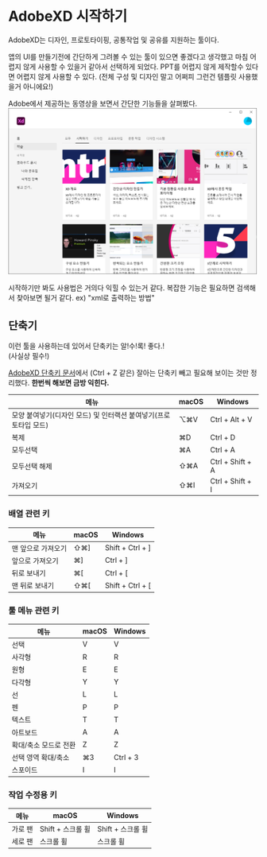 # AdobeXD 시작하기
AdobeXD는 디자인, 프로토타이핑, 공통작업 및 공유를 지원하는 툴이다.

앱의 UI를 만들기전에 간단하게 그려볼 수 있는 툴이 있으면 좋겠다고 생각했고 
마침 어렵지 않게 사용할 수 있을거 같아서 선택하게 되었다.
PPT를 어렵지 않게 제작할수 있다면 어렵지 않게 사용할 수 있다. 
(전체 구성 및 디자인 말고 어쩌피 그런건 템플릿 사용했을거 아니에요!) 

Adobe에서 제공하는 동영상을 보면서 간단한 기능들을 살펴봤다.
<img src="./adobe_xd_start.png" width="500">

시작하기만 봐도 사용법은 거의다 익힐 수 있는거 같다.
복잡한 기능은 필요하면 검색해서 찾아보면 될거 같다.
ex) "xml로 출력하는 방법"

## 단축기
이런 툴을 사용하는데 있어서 단축키는 알!수!록! 좋다.!   
(사실상 필수!)

[AdobeXD 단축키 문서](https://helpx.adobe.com/kr/xd/help/keyboard-shortcuts.ug.html)에서 (Ctrl + Z 같은) 잘아는 단축키 빼고 필요해 보이는 것만 정리했다.
**한번씩 해보면 금방 익힌다.**

|메뉴   | 	macOS |	Windows |
|-------|---------|---------|
|모양 붙여넣기(디자인 모드) 및 인터랙션 붙여넣기(프로토타입 모드)|	⌥⌘V|	Ctrl + Alt + V|
|복제|	⌘D|	Ctrl + D|
|모두선택| ⌘A|	Ctrl + A|
|모두선택 해제|	⇧⌘A|	Ctrl + Shift + A|
|가져오기|	⇧⌘I|	Ctrl + Shift + I|

### 배열 관련 키
|메뉴   | 	macOS |	Windows |
|-------|---------|---------|
|맨 앞으로 가져오기|	⇧⌘]|	Shift + Ctrl + ]|
|앞으로 가져오기|	⌘]|	Ctrl + ]|
|뒤로 보내기|	⌘[|	Ctrl + [|
|맨 뒤로 보내기|	⇧⌘[|	Shift + Ctrl + [|


### 툴 메뉴 관련 키
|메뉴   | 	macOS |	Windows |
|-------|---------|---------|
|선택| V|	V|
|사각형| R|	R|
|원형| E|	E|
|다각형| Y|	Y|
|선| L|	L|
|펜| P|	P|
|텍스트| T|	T|
|아트보드| A|	A|
|확대/축소 모드로 전환| Z | Z |
|선택 영역 확대/축소|	⌘3|	Ctrl + 3|
|스포이드| 	I|	I|

### 작업 수정용 키
|메뉴   | 	macOS |	Windows |
|-------|---------|---------|
|가로 팬|	Shift + 스크롤 휠 |Shift + 스크롤 휠|
|세로 팬|	스크롤 휠|	스크롤 휠|
